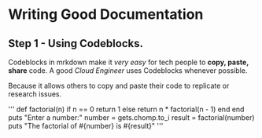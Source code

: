 # Writing Good Documentation

## Step 1 - Using Codeblocks.

Codeblocks in mrkdown make it *very easy* for tech people to **copy, paste, share** code.
A good _Cloud Engineer_ uses Codeblocks whenever possible.

Because it allows others to copy and paste their code to replicate or research issues.

'''
def factorial(n)
  if n == 0
    return 1
  else
    return n * factorial(n - 1)
  end
end
puts "Enter a number:"
number = gets.chomp.to_i
result = factorial(number)
puts "The factorial of #{number} is #{result}"
'''
